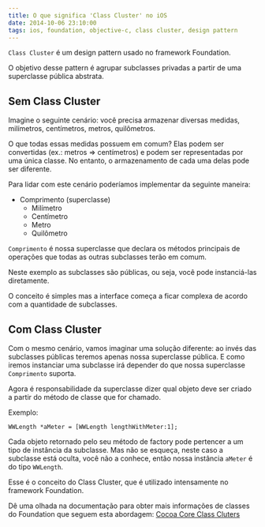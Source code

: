 ```yaml
---
title: O que significa 'Class Cluster' no iOS
date: 2014-10-06 23:10:00
tags: ios, foundation, objective-c, class cluster, design pattern
---
```


`Class Cluster` é um design pattern usado no framework Foundation.

O objetivo desse pattern é agrupar subclasses privadas a partir de uma superclasse pública abstrata.

## Sem Class Cluster

Imagine o seguinte cenário: você precisa armazenar diversas medidas, milímetros, centímetros, metros, quilômetros.

O que todas essas medidas possuem em comum? Elas podem ser convertidas (ex.: metros => centímetros) e podem ser representadas por uma única classe.
No entanto, o armazenamento de cada uma delas pode ser diferente.

Para lidar com este cenário poderíamos implementar da seguinte maneira:

* Comprimento (superclasse)
  * Milímetro
  * Centímetro
  * Metro
  * Quilômetro

`Comprimento` é nossa superclasse que declara os métodos principais de operações que todas as outras subclasses terão em comum.

Neste exemplo as subclasses são públicas, ou seja, você pode instanciá-las diretamente.

O conceito é simples mas a interface começa a ficar complexa de acordo com a quantidade de subclasses.

## Com Class Cluster

Com o mesmo cenário, vamos imaginar uma solução diferente: ao invés das subclasses públicas teremos apenas nossa superclasse pública. E como iremos instanciar uma subclasse irá depender do que nossa superclasse `Comprimento` suporta.

Agora é responsabilidade da superclasse dizer qual objeto deve ser criado a partir do método de classe que for chamado.

Exemplo:

``WWLength *aMeter = [WWLength lengthWithMeter:1];``

Cada objeto retornado pelo seu método de factory pode pertencer a um tipo de instância da subclasse. Mas não se esqueça, neste caso a subclasse está oculta, você não a conhece, então nossa instância `aMeter` é do tipo `WWLength`.

Esse é o conceito do Class Cluster, que é utilizado intensamente no framework Foundation.

Dê uma olhada na documentação para obter mais informações de classes do Foundation que seguem esta abordagem: [Cocoa Core Class Cluters](https://developer.apple.com/library/ios/documentation/general/conceptual/DevPedia-CocoaCore/ClassCluster.html)

